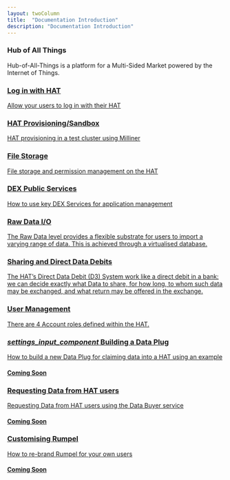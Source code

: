 ```yaml
---
layout: twoColumn
title:  "Documentation Introduction"
description: "Documentation Introduction"
---
```


<nav class="grid-nav">
    <div class="icon-logo-hat-large grid-nav__item grid-nav__item--large">
        <h3>Hub of All Things</h3>
        <p>Hub-of-All-Things is a platform for a Multi-Sided Market powered by the Internet of Things.</p>
    </div>
     <a href="/guides/hat_login" class="icon-logo-hat grid-nav__item">
        <h3>Log in with HAT</h3>
        <p>Allow your users to log in with their HAT</p>
    </a>
    <a href="/guides/provisioning" class="icon-logo-milliner grid-nav__item">
        <h3>HAT Provisioning/Sandbox</h3>
        <p>HAT provisioning in a test cluster using Milliner</p>
    </a>
    <a href="/guides/file-storage" class="icon-logo-hat grid-nav__item">
        <h3>File Storage</h3>
        <p>File storage and permission management on the HAT</p>
    </a>
    <a href="/guides/dex" class="icon-logo-dex grid-nav__item">
        <h3>DEX Public Services</h3>
        <p>How to use key DEX Services for application management</p>
    </a>
    <a href="/documentation/raw_data_input_and_output.html" class="icon-logo-hat grid-nav__item">
        <h3>Raw Data I/O</h3>
        <p>The Raw Data level provides a flexible substrate for users to import a varying range of data. This is achieved through a virtualised database.</p>
    </a>
    <a href="/documentation/sharing_and_direct_data_debits.html" class="icon-logo-hat grid-nav__item">
        <h3>Sharing and Direct Data Debits</h3>
        <p>The HAT’s Direct Data Debit (D3) System work like a direct debit in a bank: we can decide exactly what Data to share, for how long, to whom such data may be exchanged, and what return may be offered in the exchange.</p>
    </a>
    <a href="/documentation/user_management.html" class="icon-logo-hat grid-nav__item">
        <h3>User Management</h3>
        <p>There are 4 Account roles defined within the HAT.</p>
    </a>
    <a href="" class="grid-nav__item">
        <h3><i class="material-icons">settings_input_component</i> Building a Data Plug</h3>
        <p>How to build a new Data Plug for claiming data into a HAT using an example</p>
        <h4>Coming Soon</h4>
    </a>
    <a href="" class="icon-logo-databuyer grid-nav__item">
        <h3>Requesting Data from HAT users</h3>
        <p>Requesting Data from HAT users using the Data Buyer service</p>
        <h4>Coming Soon</h4>
    </a>
    <a href="" class="icon-logo-rumpel grid-nav__item">
        <h3>Customising Rumpel</h3>
        <p>How to re-brand Rumpel for your own users</p>
        <h4>Coming Soon</h4>
    </a>

    
    
</nav>

